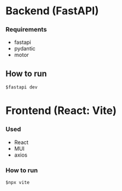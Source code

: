 # Backend (FastAPI)
### Requirements
 - fastapi
 - pydantic
 - motor

## How to run
```$fastapi dev```

# Frontend (React: Vite)
### Used
 - React
 - MUI
 - axios
### How to run
```$npx vite```
